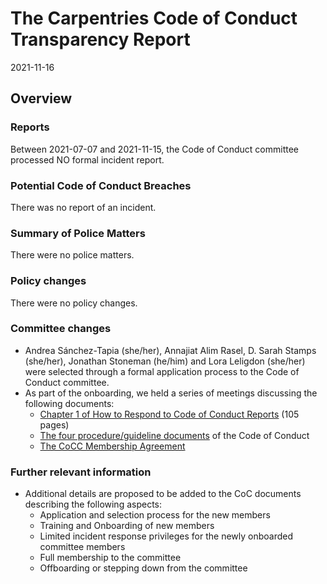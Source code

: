 # The Carpentries Code of Conduct Transparency Report

2021-11-16

## Overview

### Reports

Between 2021-07-07 and 2021-11-15, the Code of Conduct committee processed NO formal incident report. 

### Potential Code of Conduct Breaches

There was no report of an incident.

### Summary of Police Matters

There were no police matters.

### Policy changes

There were no policy changes.  
 
### Committee changes

- Andrea Sánchez-Tapia (she/her), Annajiat Alim Rasel, D. Sarah Stamps (she/her), Jonathan Stoneman (he/him) and Lora Leligdon (she/her) were selected through a formal application process to the Code of Conduct committee.
- As part of the onboarding, we held a series of meetings discussing the following documents:
  - [Chapter 1 of How to Respond to Code of Conduct Reports](https://drive.google.com/file/d/1B3rC9fwSDDVzrJ-e-vCO5O4Q3ndfzy47/view) (105 pages)
  - [The four procedure/guideline documents](https://docs.carpentries.org/topic_folders/policies/code-of-conduct.html) of the Code of Conduct 
  - [The CoCC Membership Agreement](https://docs.carpentries.org/topic_folders/policies/coc-membership-agreement.html)

### Further relevant information

- Additional details are proposed to be added to the CoC documents describing the following aspects:
  - Application and selection process for the new members
  - Training and Onboarding of new members
  - Limited incident response privileges for the newly onboarded committee members
  - Full membership to the committee
  - Offboarding or stepping down from the committee

